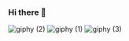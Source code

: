 ### Hi there 👋



![giphy (2)](https://user-images.githubusercontent.com/106177948/215270912-71250d88-65ed-464c-82ac-43b9f242f942.gif)
![giphy (1)](https://user-images.githubusercontent.com/106177948/215271055-7986ed54-5764-4dc3-ad23-5b24fe23361b.gif)
![giphy (3)](https://user-images.githubusercontent.com/106177948/215271071-99095c28-0c89-4dd9-abb5-bb45b38821db.gif)
